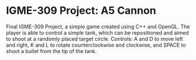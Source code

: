 # IGME-309 Project: A5 Cannon
Final IGME-309 Project, a simple game created using C++ and OpenGL. The player is able to control a simple tank, which can be repositioned and aimed to shoot at a randomly placed target circle.
Controls: A and D to move left and right, K and L to rotate counterclockwise and clockwise, and SPACE to shoot a bullet from the tip of the tank.
